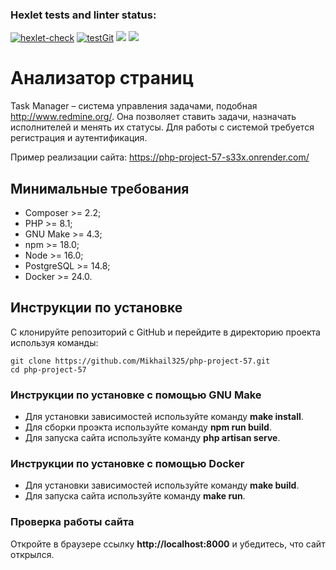 ### Hexlet tests and linter status:
[![hexlet-check](https://github.com/Mikhail325/php-project-57/actions/workflows/hexlet-check.yml/badge.svg)](https://github.com/Mikhail325/php-project-57/actions/workflows/hexlet-check.yml)
[![testGit](https://github.com/Mikhail325/php-project-57/actions/workflows/github-actions.yml/badge.svg)](https://github.com/Mikhail325/php-project-57/actions/workflows/github-actions.yml)
<a href="https://codeclimate.com/github/Mikhail325/php-project-57/maintainability"><img src="https://api.codeclimate.com/v1/badges/f0ecb7cea5d737580e40/maintainability" /></a>
<a href="https://codeclimate.com/github/Mikhail325/php-project-57/test_coverage"><img src="https://api.codeclimate.com/v1/badges/f0ecb7cea5d737580e40/test_coverage" /></a>

# Анализатор страниц
Task Manager – система управления задачами, подобная http://www.redmine.org/. Она позволяет ставить задачи, назначать исполнителей и менять их статусы. Для работы с системой требуется регистрация и аутентификация.

Пример реализации сайта: https://php-project-57-s33x.onrender.com/

## Минимальные требования
* Composer >= 2.2;
* PHP >= 8.1;
* GNU Make >= 4.3;
* npm >= 18.0;
* Node >= 16.0;
* PostgreSQL >= 14.8;
* Docker >= 24.0.

## Инструкции по установке

С клонируйте репозиторий с GitHub и перейдите в директорию проекта используя команды:
```
git clone https://github.com/Mikhail325/php-project-57.git
cd php-project-57
```
### Инструкции по установке c помощью GNU Make

* Для установки зависимостей используйте команду **make install**.
* Для сборки проэкта используйте команду **npm run build**.
* Для запуска сайта используйте команду **php artisan serve**.

### Инструкции по установке c помощью Docker

* Для установки зависимостей используйте команду **make build**.
* Для запуска сайта используйте команду **make run**.

### Проверка работы сайта

Откройте в браузере ссылку **http://localhost:8000** и убедитесь, что сайт открылся.